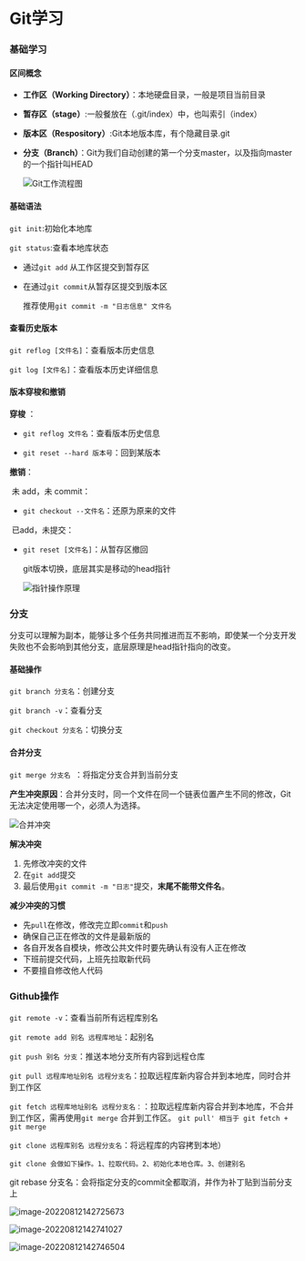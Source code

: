 # Git学习

### 基础学习

#### 区间概念

* **工作区（Working Directory）**：本地硬盘目录，一般是项目当前目录

* **暂存区（stage）**:一般餐放在（.git/index）中，也叫索引（index）

* **版本区（Respository）**:Git本地版本库，有个隐藏目录.git

* **分支（Branch）**：Git为我们自动创建的第一个分支master，以及指向master的一个指针叫HEAD

  ![Git工作流程图](https://typora-image-wang.oss-cn-hangzhou.aliyuncs.com/img/Git工作流程图.png)

#### 基础语法

`git init`:初始化本地库

`git status`:查看本地库状态

* 通过`git add` 从工作区提交到暂存区

* 在通过`git commit`从暂存区提交到版本区

  推荐使用`git commit -m "日志信息" 文件名`

#### 查看历史版本

`git reflog [文件名]`：查看版本历史信息

`git log [文件名]`：查看版本历史详细信息

#### 版本穿梭和撤销

**穿梭** ：

* `git reflog 文件名`：查看版本历史信息

*  `git reset --hard 版本号`：回到某版本

**撤销**：

​	未 add，未 commit：

* `git checkout --文件名`：还原为原来的文件

​	已add，未提交：

* `git reset [文件名]`：从暂存区撤回

  git版本切换，底层其实是移动的head指针
  
  ![指针操作原理](https://typora-image-wang.oss-cn-hangzhou.aliyuncs.com/img/指针操作原理.png)
  

### 分支

分支可以理解为副本，能够让多个任务共同推进而互不影响，即使某一个分支开发失败也不会影响到其他分支，底层原理是head指针指向的改变。

#### 基础操作

`git branch 分支名`：创建分支

`git branch -v`：查看分支

`git checkout 分支名`：切换分支



#### 合并分支

`git merge 分支名 `：将指定分支合并到当前分支

**产生冲突原因**：合并分支时，同一个文件在同一个链表位置产生不同的修改，Git无法决定使用哪一个，必须人为选择。

![合并冲突](https://typora-image-wang.oss-cn-hangzhou.aliyuncs.com/img/合并冲突.png)

**解决冲突**

1. 先修改冲突的文件
2. 在`git add`提交
3. 最后使用`git commit -m "日志"`提交，**末尾不能带文件名**。

**减少冲突的习惯**

* 先`pull`在修改，修改完立即`commit`和`push`
* 确保自己正在修改的文件是最新版的
* 各自开发各自模块，修改公共文件时要先确认有没有人正在修改
* 下班前提交代码，上班先拉取新代码
* 不要擅自修改他人代码

### Github操作

`git remote -v`：查看当前所有远程库别名

`git remote add 别名 远程库地址`：起别名

`git push 别名 分支`：推送本地分支所有内容到远程仓库

`git pull 远程库地址别名 远程分支名`：拉取远程库新内容合并到本地库，同时合并到工作区

`git fetch 远程库地址别名 远程分支名：`：拉取远程库新内容合并到本地库，不合并到工作区，需再使用`git merge` 合并到工作区。 `git pull' 相当于 git fetch +  git merge`

`git clone 远程库别名 远程分支名`：将远程库的内容拷到本地）

```
git clone 会做如下操作。1、拉取代码。2、初始化本地仓库。3、创建别名
```

git rebase 分支名：会将指定分支的commit全都取消，并作为补丁贴到当前分支上

![image-20220812142725673](https://typora-image-wang.oss-cn-hangzhou.aliyuncs.com/img/image-20220812142725673.png)

![image-20220812142741027](https://typora-image-wang.oss-cn-hangzhou.aliyuncs.com/img/image-20220812142741027.png)

![image-20220812142746504](https://typora-image-wang.oss-cn-hangzhou.aliyuncs.com/img/image-20220812142746504.png)
